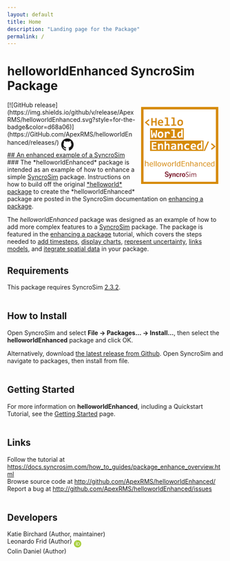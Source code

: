 ```yaml
---
layout: default
title: Home
description: "Landing page for the Package"
permalink: /
---
```


# **helloworldEnhanced** SyncroSim Package
<img align="right" style="padding: 13px" width="180" src="assets/images/logo/helloworldEnhanced-sticker.png">
[![GitHub release](https://img.shields.io/github/v/release/ApexRMS/helloworldEnhanced.svg?style=for-the-badge&color=d68a06)](https://GitHub.com/ApexRMS/helloworldEnhanced/releases/)    <a href="https://github.com/ApexRMS/helloworldEnhanced"><img align="middle" style="padding: 1px" width="30" src="assets/images/logo/github-trans2.png">
<br>
## An enhanced example of a <a href="https://syncrosim.com/" target="_blank">SyncroSim</a>
### The *helloworldEnhanced* package is intended as an example of how to enhance a simple <a href="https://syncrosim.com/" target="_blank">SyncroSim</a> package. Instructions on how to build off the original <a href="https://apexrms.github.io/helloworld/" target="_blank">*helloworld* package</a> to create the *helloworldEnhanced* package are posted in the SyncroSim documentation on <a href="https://docs.syncrosim.com/how_to_guides/package_enhance_overview.html" target="_blank">enhancing a package</a>.


The *helloworldEnhanced* package was designed as an example of how to add more complex features to a <a href="https://syncrosim.com/" target="_blank">SyncroSim</a> package. The package is featured in the <a href="https://docs.syncrosim.com/how_to_guides/package_enhance_overview.html" target="_blank">enhancing a package</a> tutorial, which covers the steps needed to <a href="https://docs.syncrosim.com/how_to_guides/package_create_timesteps.html" target="_blank">add timesteps</a>, <a href="https://docs.syncrosim.com/how_to_guides/package_create_charts.html" target="_blank">display charts</a>, <a href="https://docs.syncrosim.com/how_to_guides/package_create_iterations.html" target="_blank">represent uncertainty</a>, <a href="https://docs.syncrosim.com/how_to_guides/package_create_pipelines.html" target="_blank">links models</a>, and <a href="https://docs.syncrosim.com/how_to_guides/package_create_spatial.html" target="_blank">itegrate spatial data</a> in your package.


## Requirements

This package requires SyncroSim <a href="https://syncrosim.com/download/" target="_blank">2.3.2</a>.
<br>
<br>
## How to Install

Open SyncroSim and select **File -> Packages… -> Install…**, then select the **helloworldEnhanced** package and click OK.

Alternatively, download <a href="https://github.com/ApexRMS/helloworldEnhanced/releases/" target="_blank">the latest release from Github</a>. Open SyncroSim and navigate to packages, then install from file.
<br>
<br>
## Getting Started

For more information on **helloworldEnhanced**, including a Quickstart Tutorial, see the [Getting Started](https://apexrms.github.io/helloworldEnhanced/getting_started.html) page.
<br>
<br>
## Links

Follow the tutorial at
<a href="https://docs.syncrosim.com/how_to_guides/package_enhance_overview.html" target="_blank">https://docs.syncrosim.com/how_to_guides/package_enhance_overview.html</a>
<br>
Browse source code at
<a href="http://github.com/ApexRMS/helloworldEnhanced/" target="_blank">http://github.com/ApexRMS/helloworldEnhanced/</a>
<br>
Report a bug at
<a href="http://github.com/ApexRMS/helloworldEnhanced/issues" target="_blank">http://github.com/ApexRMS/helloworldEnhanced/issues</a>
<br>
<br>
## Developers

Katie Birchard (Author, maintainer)
<br>
Leonardo Frid (Author) <a href="https://orcid.org/0000-0002-5489-2337"><img align="middle" style="padding: 0.5px" width="17" src="assets/images/ORCID.png"></a>
<br>
Colin Daniel (Author)
